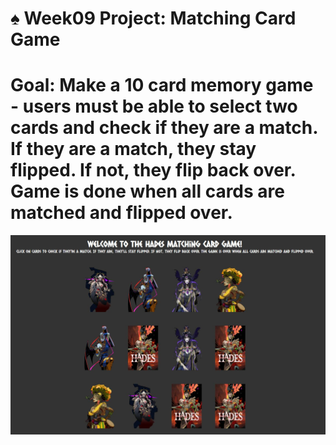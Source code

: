 # ♠️ Week09 Project: Matching Card Game

# Goal: Make a 10 card memory game - users must be able to select two cards and check if they are a match. If they are a match, they stay flipped. If not, they flip back over. Game is done when all cards are matched and flipped over.

<img src="project-browser-screenshot.jpg">
